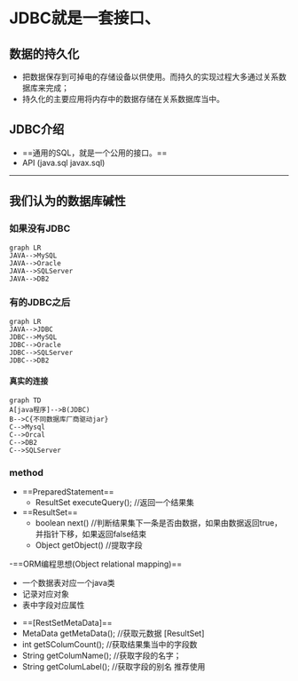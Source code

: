 # JDBC就是一套接口、
## 数据的持久化
- 把数据保存到可掉电的存储设备以供使用。而持久的实现过程大多通过关系数据库来完成；
- 持久化的主要应用将内存中的数据存储在关系数据库当中。


## JDBC介绍
- ==通用的SQL，就是一个公用的接口。==
- API (java.sql javax.sql)
---
## 我们认为的数据库碱性
### 如果没有JDBC

```
graph LR
JAVA-->MySQL
JAVA-->Oracle
JAVA-->SQLServer
JAVA-->DB2
```
### 有的JDBC之后

```
graph LR
JAVA-->JDBC
JDBC-->MySQL
JDBC-->Oracle
JDBC-->SQLServer
JDBC-->DB2
```
#### 真实的连接

```
graph TD
A[java程序]-->B(JDBC)
B-->C{不同数据库厂商驱动jar}
C-->Mysql
C-->Orcal
C-->DB2
C-->SQLServer
```





### method
- ==PreparedStatement==
    - ResultSet executeQuery(); //返回一个结果集
- ==ResultSet==
    - boolean next() //判断结果集下一条是否由数据，如果由数据返回true，并指针下移，如果返回false结束
    - Object getObject() //提取字段

-==ORM编程思想(Object relational mapping)==
 * 一个数据表对应一个java类
 * 记录对应对象
 * 表中字段对应属性
 
 - ==[RestSetMetaData]== 
- MetaData getMetaData(); //获取元数据 [ResultSet]
- int getSColumCount(); //获取结果集当中的字段数
- String getColumName(); //获取字段的名字；
- String getColumLabel(); //获取字段的别名 推荐使用
